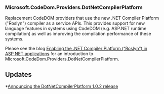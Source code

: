 ### Microsoft.CodeDom.Providers.DotNetCompilerPlatform

Replacement CodeDOM providers that use the new .NET Compiler Platform ("Roslyn") compiler as a service APIs. This provides support for new language features in systems using CodeDOM (e.g. ASP.NET runtime compilation) as well as improving the compilation performance of these systems.

Please see the blog [Enabling the .NET Compiler Platform (“Roslyn”) in ASP.NET applications](https://blogs.msdn.microsoft.com/webdev/2014/05/12/enabling-the-net-compiler-platform-roslyn-in-asp-net-applications/) 
for an introduction to Microsoft.CodeDom.Providers.DotNetCompilerPlatform.

## Updates
*[Announcing the DotNetCompilerPlatform 1.0.2 release](https://blogs.msdn.microsoft.com/webdev/2016/09/20/announcing-the-dotnetcompilerplatform-1-0-2-release/)

